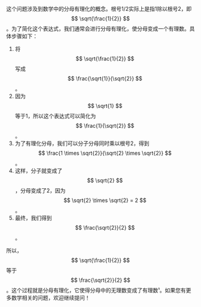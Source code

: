 这个问题涉及到数学中的分母有理化的概念。根号1/2实际上是指1除以根号2，即 $$ \sqrt{\frac{1}{2}} $$。为了简化这个表达式，我们通常会进行分母有理化，使分母变成一个有理数。具体步骤如下：

1. 将 $$ \sqrt{\frac{1}{2}} $$ 写成 $$ \frac{\sqrt{1}}{\sqrt{2}} $$。
2. 因为 $$ \sqrt{1} $$ 等于1，所以这个表达式可以简化为 $$ \frac{1}{\sqrt{2}} $$。
3. 为了有理化分母，我们可以分子分母同时乘以根号2，得到 $$ \frac{1 \times \sqrt{2}}{\sqrt{2} \times \sqrt{2}} $$。
4. 这样，分子就变成了 $$ \sqrt{2} $$，分母变成了2，因为 $$ \sqrt{2} \times \sqrt{2} = 2 $$。
5. 最终，我们得到 $$ \frac{\sqrt{2}}{2} $$。

所以，$$ \sqrt{\frac{1}{2}} $$ 等于 $$ \frac{\sqrt{2}}{2} $$。这个过程就是分母有理化，它使得分母中的无理数变成了有理数¹。如果您有更多数学相关的问题，欢迎继续提问！
